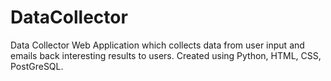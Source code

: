 # DataCollector
Data Collector Web Application which collects data from user input and emails back interesting results to users. Created using Python, HTML, CSS, PostGreSQL. 

